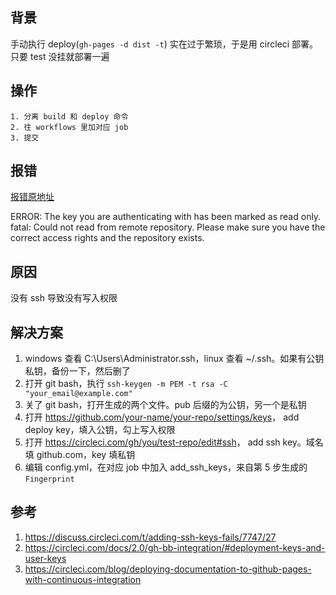 <h2 id="背景">背景</h2>
<p>手动执行 deploy(<code>gh-pages -d dist -t</code>) 实在过于繁琐，于是用 circleci 部署。只要 test 没挂就部署一遍</p>
<h2 id="操作">操作</h2>
<pre><code>1. 分离 build 和 deploy 命令
2. 往 workflows 里加对应 job
3. 提交
</code></pre>
<h2 id="报错">报错</h2>
<p><a href="https://circleci.com/gh/orzyyyy/memo/1304?utm_campaign=vcs-integration-link&amp;utm_medium=referral&amp;utm_source=github-build-link">报错原地址</a></p>
<p>ERROR: The key you are authenticating with has been marked as read only.
fatal: Could not read from remote repository.
Please make sure you have the correct access rights
and the repository exists.</p>
<h2 id="原因">原因</h2>
<p>没有 ssh 导致没有写入权限</p>
<h2 id="解决方案">解决方案</h2>
<ol>
<li>windows 查看 C:\Users\Administrator.ssh，linux 查看 ~/.ssh。如果有公钥私钥，备份一下，然后删了</li>
<li>打开 git bash，执行 <code>ssh-keygen -m PEM -t rsa -C &quot;your_email@example.com&quot;</code></li>
<li>关了 git bash，打开生成的两个文件。pub 后缀的为公钥，另一个是私钥</li>
<li>打开 <a href="https://github.com/your-name/your-repo/settings/keys">https://github.com/your-name/your-repo/settings/keys</a>， add deploy key，填入公钥，勾上写入权限</li>
<li>打开 <a href="https://circleci.com/gh/you/test-repo/edit#ssh">https://circleci.com/gh/you/test-repo/edit#ssh</a>， add ssh key。域名填 github.com，key 填私钥</li>
<li>编辑 config.yml，在对应 job 中加入 add_ssh_keys，来自第 5 步生成的 <code>Fingerprint</code></li>
</ol>
<h2 id="参考">参考</h2>
<ol>
<li><a href="https://discuss.circleci.com/t/adding-ssh-keys-fails/7747/27">https://discuss.circleci.com/t/adding-ssh-keys-fails/7747/27</a></li>
<li><a href="https://circleci.com/docs/2.0/gh-bb-integration/#deployment-keys-and-user-keys">https://circleci.com/docs/2.0/gh-bb-integration/#deployment-keys-and-user-keys</a></li>
<li><a href="https://circleci.com/blog/deploying-documentation-to-github-pages-with-continuous-integration">https://circleci.com/blog/deploying-documentation-to-github-pages-with-continuous-integration</a></li>
</ol>
